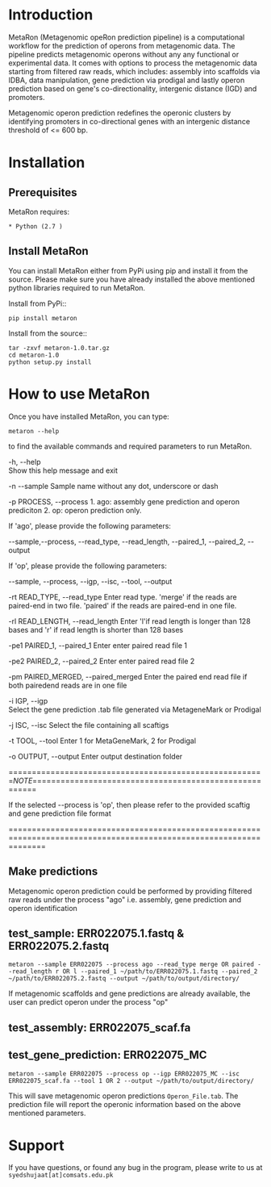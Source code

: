 Introduction
============
MetaRon (Metagenomic opeRon prediction pipeline) is a computational workflow for the prediction of operons from metagenomic data. The pipeline predicts metagenomic operons without any any functional or experimental data. It comes with options to process the metagenomic data starting from filtered raw reads, which includes: assembly into scaffolds via IDBA, data manipulation, gene prediction via prodigal and lastly operon prediction based on gene's co-directionality, intergenic distance (IGD) and promoters.

Metagenomic operon prediction redefines the operonic clusters by identifying promoters in co-directional genes with an intergenic distance threshold of <= 600 bp. 


Installation
============

Prerequisites
-------------
MetaRon requires:

	* Python (2.7 )

Install MetaRon
---------------
You can install MetaRon either from PyPi using pip and install it from the source. Please make sure you have already installed the above mentioned python libraries required to run MetaRon.

Install from PyPi::

	pip install metaron

Install from the source::
	
	tar -zxvf metaron-1.0.tar.gz
	cd metaron-1.0
	python setup.py install

	
How to use MetaRon
==================
Once you have installed MetaRon, you can type:

	metaron --help

to find the available commands and required parameters to run MetaRon. 


  -h,	--help            
	Show this help message and exit
						
  -n	--sample
        Sample name without any dot, underscore or dash
						
  -p 	PROCESS, 		        --process
			1. ago: assembly gene prediction and operon prediciton
                        2. op: operon prediction only. 

If 'ago', please provide the following parameters:

--sample,--process, --read_type, --read_length, --paired_1, --paired_2, --output

If 'op', please provide the following parameters:

--sample, --process, --igp, --isc, --tool, --output 

  -rt 	READ_TYPE,        --read_type
                          Enter read type. 'merge' if the reads are paired-end in two file. 'paired' if the reads are paired-end in one file.
                        						
  -rl 	READ_LENGTH,	    --read_length
                          Enter 'l'if read length is longer than 128 bases and 'r' if read length is shorter than 128 bases
                         
  -pe1 	PAIRED_1, 		    --paired_1
                          Enter enter paired read file 1
  
  -pe2 	PAIRED_2, 		    --paired_2
                          Enter enter paired read file 2
  
  -pm 	PAIRED_MERGED, 	   --paired_merged
                          Enter the paired end read file if both pairedend reads are in one file
                        
  -i 	IGP, 			          --igp      
						              Select the gene prediction .tab file generated via MetageneMark or Prodigal
                         
  -j 	ISC, 			          --isc
						              Select the file containing all scaftigs
  
  -t 	TOOL, 			        --tool
						              Enter 1 for MetaGeneMark, 2 for Prodigal
  
  -o 	OUTPUT, 		        --output
                          Enter output destination folder


=======================================================*NOTE*=======================================================

If the selected --process is  'op', then please refer to the provided scaftig and gene prediction file format
 
====================================================================================================================

Make predictions
------------------
Metagenomic operon prediction could be performed by providing filtered raw reads under the process "ago" i.e. assembly, gene prediction and operon identification

## test_sample: ERR022075.1.fastq & ERR022075.2.fastq

	metaron --sample ERR022075 --process ago --read_type merge OR paired --read_length r OR l --paired_1 ~/path/to/ERR022075.1.fastq --paired_2 ~/path/to/ERR022075.2.fastq --output ~/path/to/output/directory/

If metagenomic scaffolds and gene predictions are already available, the user can predict operon under the process "op"

## test_assembly: ERR022075_scaf.fa 
## test_gene_prediction: ERR022075_MC

	metaron --sample ERR022075 --process op --igp ERR022075_MC --isc ERR022075_scaf.fa --tool 1 OR 2 --output ~/path/to/output/directory/

This will save metagenomic operon predictions ``Operon_File.tab``.  The prediction file will report the operonic information based on the above mentioned parameters. 


Support
========
If you have questions, or found any bug in the program, please write to us at ``syedshujaat[at]comsats.edu.pk``
